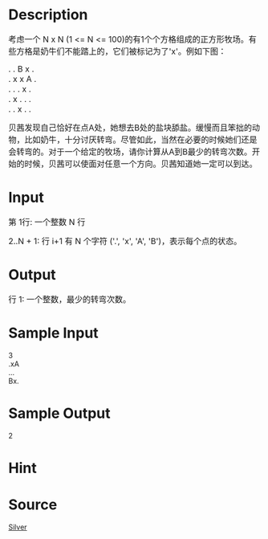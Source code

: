 
# Description

<div class="content"><p><span style="font-size: medium">考虑一个 N x N (1 &lt;= N &lt;= 100)的有1个个方格组成的正方形牧场。有些方格是奶牛们不能踏上的，它们被标记为了&#39;x&#39;。例如下图： </span></p>
<p><span style="font-size: medium">. . B x .<br/>
. x x A .<br/>
. . . x .<br/>
. x . . .<br/>
. . x . .</span></p>
<p></p>
<p><span style="font-size: medium">贝茜发现自己恰好在点A处，她想去B处的盐块舔盐。缓慢而且笨拙的动物，比如奶牛，十分讨厌转弯。尽管如此，当然在必要的时候她们还是会转弯的。对于一个给定的牧场，请你计算从A到B最少的转弯次数。开始的时候，贝茜可以使面对任意一个方向。贝茜知道她一定可以到达。 </span></p></div>

# Input

<div class="content"><p><span style="font-size: medium">第 1行: 一个整数 N 行 </span></p>
<p><span style="font-size: medium">2..N + 1: 行 i+1 有 N 个字符 (&#39;.&#39;, &#39;x&#39;, &#39;A&#39;, &#39;B&#39;)，表示每个点的状态。</span></p></div>

# Output

<div class="content"><p><span style="font-size: medium">行 1: 一个整数，最少的转弯次数。 </span></p></div>

# Sample Input

<div class="content"><span class="sampledata">3<br/>
.xA<br/>
...<br/>
Bx.<br/>
</span></div>

# Sample Output

<div class="content"><span class="sampledata">2<br/>
</span></div>

# Hint

<div class="content"><p></p></div>

# Source

<div class="content"><p><a href="problemset.php?search=Silver">Silver</a></p></div>

